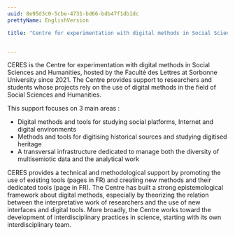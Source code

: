 ```yaml
---
uuid: 8e95d3c0-5cbe-4731-bd66-bdb47f1db1dc
prettyName: EnglishVersion

title: "Centre for experimentation with digital methods in Social Sciences and Humanities"


---
```

CERES is the Centre for experimentation with digital methods in Social Sciences and Humanities, hosted by the Faculté des Lettres at Sorbonne University since 2021. The Centre provides support to researchers and students whose projects rely on the use of digital methods in the field of Social Sciences and Humanities.

This support focuses on 3 main areas : 
- Digital methods and tools for studying social platforms, Internet and digital environments
- Methods and tools for digitising historical sources and studying digitised heritage
- A transversal infrastructure dedicated to manage both the diversity of multisemiotic data and the analytical work

CERES provides a technical and methodological support by promoting the use of existing tools (pages in FR) and creating new methods and their dedicated tools (page in FR). The Centre has built a strong epistemological framework about digital methods, especially by theorizing the relation between the interpretative work of researchers and the use of new interfaces and digital tools. More broadly, the Centre works toward the development of interdisciplinary practices in science, starting with its own interdisciplinary team.
